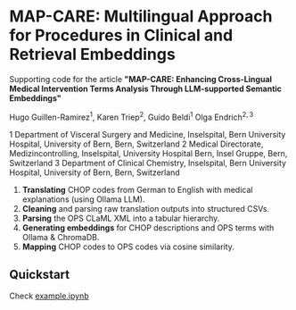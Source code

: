 # MAP-CARE: Multilingual Approach for Procedures in Clinical and Retrieval Embeddings


Supporting code for the article **"MAP-CARE: Enhancing Cross-Lingual Medical Intervention Terms Analysis Through LLM-supported Semantic Embeddings"**

Hugo Guillen-Ramirez$^1$, Karen Triep$^2$, Guido Beldi$^1$ Olga Endrich$^{2,3}$

1 Department of Visceral Surgery and Medicine, Inselspital, Bern University Hospital, University of Bern, Bern, Switzerland
2 Medical Directorate, Medizincontrolling, Inselspital, University Hospital Bern, Insel Gruppe, Bern, Switzerland
3 Department of Clinical Chemistry, Inselspital, Bern University Hospital, University of Bern, Bern, Switzerland


1. **Translating** CHOP codes from German to English with medical explanations (using Ollama LLM).
2. **Cleaning** and parsing raw translation outputs into structured CSVs.
4. **Parsing** the OPS CLaML XML into a tabular hierarchy.
5. **Generating embeddings** for CHOP descriptions and OPS terms with Ollama & ChromaDB.
6. **Mapping** CHOP codes to OPS codes via cosine similarity.

## Quickstart

Check  [example.ipynb](example.ipynb)
